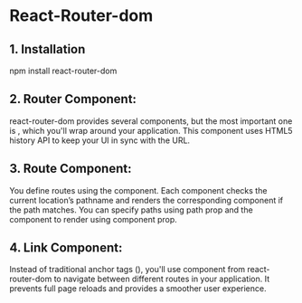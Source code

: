 # React-Router-dom
## 1. Installation
npm install react-router-dom

## 2. Router Component:
react-router-dom provides several components, but the most important one is <BrowserRouter>, which you'll wrap around your application. This component uses HTML5 history API to keep your UI in sync with the URL.

## 3. Route Component:
You define routes using the <Route> component. Each <Route> component checks the current location’s pathname and renders the corresponding component if the path matches. You can specify paths using path prop and the component to render using component prop.

## 4. Link Component:
Instead of traditional anchor tags (<a>), you'll use <Link> component from react-router-dom to navigate between different routes in your application. It prevents full page reloads and provides a smoother user experience.
